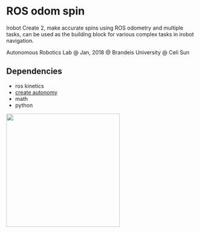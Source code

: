 # ROS odom spin  
Irobot Create 2, make accurate spins using ROS odometry and multiple tasks, can be used as the building block for various complex tasks in irobot navigation.

Autonomous Robotics Lab 
@ Jan, 2018 @ Brandeis University @ Celi Sun 



## Dependencies

* ros kinetics
* [create autonomy](https://github.com/AutonomyLab/create_autonomy)
* math
* python


<img src="https://raw.githubusercontent.com/celisun/ROS_odom_spin_Irobot_Create/master/src/create-overview.png" width="300">
